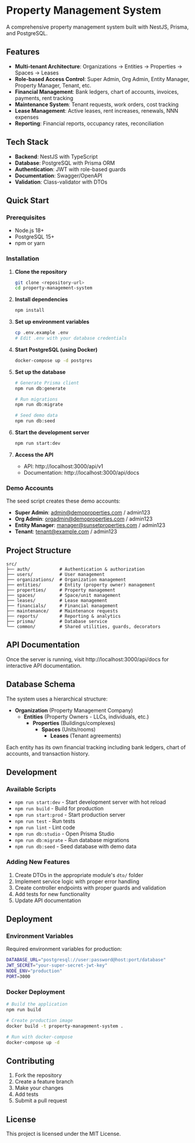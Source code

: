 # Property Management System

A comprehensive property management system built with NestJS, Prisma, and PostgreSQL.

## Features

- **Multi-tenant Architecture**: Organizations → Entities → Properties → Spaces → Leases
- **Role-based Access Control**: Super Admin, Org Admin, Entity Manager, Property Manager, Tenant, etc.
- **Financial Management**: Bank ledgers, chart of accounts, invoices, payments, rent tracking
- **Maintenance System**: Tenant requests, work orders, cost tracking
- **Lease Management**: Active leases, rent increases, renewals, NNN expenses
- **Reporting**: Financial reports, occupancy rates, reconciliation

## Tech Stack

- **Backend**: NestJS with TypeScript
- **Database**: PostgreSQL with Prisma ORM
- **Authentication**: JWT with role-based guards
- **Documentation**: Swagger/OpenAPI
- **Validation**: Class-validator with DTOs

## Quick Start

### Prerequisites

- Node.js 18+
- PostgreSQL 15+
- npm or yarn

### Installation

1. **Clone the repository**
   ```bash
   git clone <repository-url>
   cd property-management-system
   ```

2. **Install dependencies**
   ```bash
   npm install
   ```

3. **Set up environment variables**
   ```bash
   cp .env.example .env
   # Edit .env with your database credentials
   ```

4. **Start PostgreSQL (using Docker)**
   ```bash
   docker-compose up -d postgres
   ```

5. **Set up the database**
   ```bash
   # Generate Prisma client
   npm run db:generate
   
   # Run migrations
   npm run db:migrate
   
   # Seed demo data
   npm run db:seed
   ```

6. **Start the development server**
   ```bash
   npm run start:dev
   ```

7. **Access the API**
   - API: http://localhost:3000/api/v1
   - Documentation: http://localhost:3000/api/docs

### Demo Accounts

The seed script creates these demo accounts:

- **Super Admin**: admin@demoproperties.com / admin123
- **Org Admin**: orgadmin@demoproperties.com / admin123  
- **Entity Manager**: manager@sunsetproperties.com / admin123
- **Tenant**: tenant@example.com / admin123

## Project Structure

```
src/
├── auth/           # Authentication & authorization
├── users/          # User management
├── organizations/  # Organization management
├── entities/       # Entity (property owner) management
├── properties/     # Property management
├── spaces/         # Space/unit management
├── leases/         # Lease management
├── financials/     # Financial management
├── maintenance/    # Maintenance requests
├── reports/        # Reporting & analytics
├── prisma/         # Database service
└── common/         # Shared utilities, guards, decorators
```

## API Documentation

Once the server is running, visit http://localhost:3000/api/docs for interactive API documentation.

## Database Schema

The system uses a hierarchical structure:

- **Organization** (Property Management Company)
  - **Entities** (Property Owners - LLCs, individuals, etc.)
    - **Properties** (Buildings/complexes)
      - **Spaces** (Units/rooms)
        - **Leases** (Tenant agreements)

Each entity has its own financial tracking including bank ledgers, chart of accounts, and transaction history.

## Development

### Available Scripts

- `npm run start:dev` - Start development server with hot reload
- `npm run build` - Build for production
- `npm run start:prod` - Start production server
- `npm run test` - Run tests
- `npm run lint` - Lint code
- `npm run db:studio` - Open Prisma Studio
- `npm run db:migrate` - Run database migrations
- `npm run db:seed` - Seed database with demo data

### Adding New Features

1. Create DTOs in the appropriate module's `dto/` folder
2. Implement service logic with proper error handling
3. Create controller endpoints with proper guards and validation
4. Add tests for new functionality
5. Update API documentation

## Deployment

### Environment Variables

Required environment variables for production:

```bash
DATABASE_URL="postgresql://user:password@host:port/database"
JWT_SECRET="your-super-secret-jwt-key"
NODE_ENV="production"
PORT=3000
```

### Docker Deployment

```bash
# Build the application
npm run build

# Create production image
docker build -t property-management-system .

# Run with docker-compose
docker-compose up -d
```

## Contributing

1. Fork the repository
2. Create a feature branch
3. Make your changes
4. Add tests
5. Submit a pull request

## License

This project is licensed under the MIT License.